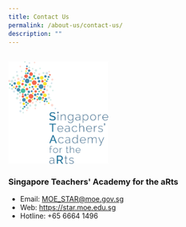 ```yaml
---
title: Contact Us
permalink: /about-us/contact-us/
description: ""
---
```

<br>
<img src="/images/star-logo.png" style="width:200px">
<br>

<h3>Singapore Teachers' Academy for the aRts</h3>

<ul>
<li>Email: <a href="mailto:%20MOE_STAR@moe.gov.sg">MOE_STAR@moe.gov.sg</a></li>
<li>Web: <a href="https://star.moe.edu.sg/">https://star.moe.edu.sg</a></li>
<li>Hotline: +65 6664 1496</li>
</ul>